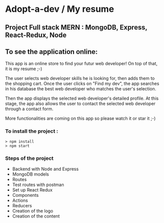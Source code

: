 # Adopt-a-dev / My resume

## Project Full stack MERN : MongoDB, Express, React-Redux, Node

## To see the application online:

This app is an online store to find your futur web developer! On top of that, it is my resume ;-)

The user selects web developer skills he is looking for, then adds them to the shopping cart. 
Once the user clicks on "Find my dev", the app searches in his database the best web developer who matches the user's selection.

Then the app displays the selected web developer's detailed profile. At this stage, the app also allows the user to contact the selected web developer through a contact form.

More functionalities are coming on this app so please watch it or star it ;-)

### To install the project :

```
> npm install
> npm start
```

### Steps of the project

* Backend with Node and Express
* MongoDB models
* Routes
* Test routes with postman
* Set up React Redux
* Components
* Actions
* Reducers
* Creation of the logo
* Creation of the content
